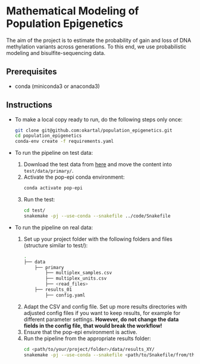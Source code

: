 # Mathematical Modeling of Population Epigenetics

The aim of the project is to estimate the probability of gain and loss of DNA methylation variants across generations. To this end, we use probabilistic modeling and bisulfite-sequencing data.

## Prerequisites

- conda (miniconda3 or anaconda3)

## Instructions

- To make a local copy ready to run, do the following steps only once:
    ```sh
    git clone git@github.com:okartal/population_epigenetics.git
    cd population_epigenetics
    conda-env create -f requirements.yaml
    ```
- To run the pipeline on test data:

    1. Download the test data from [here](https://drive.google.com/drive/folders/1fwSfb71eED2ob0gJghPfNgHsuUTsTAJt) and move the content into `test/data/primary/`.
    2. Activate the pop-epi conda environment:
        ```sh
        conda activate pop-epi
        ```
    3. Run the test:
        ```sh
        cd test/
        snakemake -pj --use-conda --snakefile ../code/Snakefile
        ```
- To run the pipeline on real data:

    1. Set up your project folder with the following folders and files (structure similar to test/):
        ```sh
        .
        ├── data
            ├── primary
                ├── multiplex_samples.csv
                ├── multiplex_units.csv
                ├── <read_files>
            ├── results_01
                ├── config.yaml
        ```
    2. Adapt the CSV and config file. Set up more results directories with adjusted config files if you want to keep results, for example for different parameter settings. **However, do not change the data fields in the config file, that would break the workflow!**
    3. Ensure that the pop-epi environment is active.
    4. Run the pipeline from the appropriate results folder:
        ```sh
        cd <path/to/your/project/folder>/data/results_XY/
        snakemake -pj --use-conda --snakefile <path/to/Snakefile/from/this/repo>
        ```
